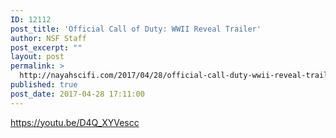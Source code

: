 ```yaml
---
ID: 12112
post_title: 'Official Call of Duty: WWII Reveal Trailer'
author: NSF Staff
post_excerpt: ""
layout: post
permalink: >
  http://nayahscifi.com/2017/04/28/official-call-duty-wwii-reveal-trailer/
published: true
post_date: 2017-04-28 17:11:00
---
```

https://youtu.be/D4Q_XYVescc